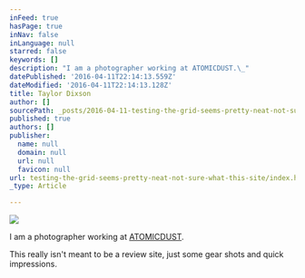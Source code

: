 ```yaml
---
inFeed: true
hasPage: true
inNav: false
inLanguage: null
starred: false
keywords: []
description: "I am a photographer working at ATOMICDUST.\_"
datePublished: '2016-04-11T22:14:13.559Z'
dateModified: '2016-04-11T22:14:13.128Z'
title: Taylor Dixson
author: []
sourcePath: _posts/2016-04-11-testing-the-grid-seems-pretty-neat-not-sure-what-this-site.md
published: true
authors: []
publisher:
  name: null
  domain: null
  url: null
  favicon: null
url: testing-the-grid-seems-pretty-neat-not-sure-what-this-site/index.html
_type: Article

---
```

![](https://the-grid-user-content.s3-us-west-2.amazonaws.com/09649ccf-aa41-4a40-a394-d9d322cbad09.jpg)

I am a photographer working at [ATOMICDUST][0]. 

This really isn't meant to be a review site, just some gear shots and quick impressions.

[0]: http://www.atomicdust.com/